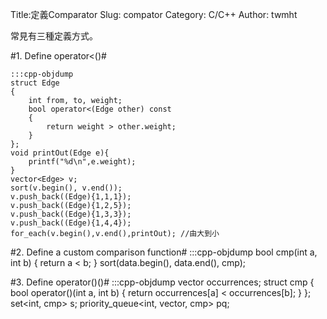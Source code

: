 Title:定義Comparator
Slug: compator
Category: C/C++
Author: twmht

常見有三種定義方式。

#1. Define operator<()#

    :::cpp-objdump
    struct Edge
    {
        int from, to, weight;
        bool operator<(Edge other) const
        {
            return weight > other.weight;
        }
    };
    void printOut(Edge e){
        printf("%d\n",e.weight);
    }
    vector<Edge> v;
    sort(v.begin(), v.end());
    v.push_back((Edge){1,1,1});
    v.push_back((Edge){1,2,5});
    v.push_back((Edge){1,3,3});
    v.push_back((Edge){1,4,4});
    for_each(v.begin(),v.end(),printOut); //由大到小

#2. Define a custom comparison function#
    :::cpp-objdump
    bool cmp(int a, int b)
    {
        return a < b;
    }
    sort(data.begin(), data.end(), cmp);

#3. Define operator()()#
    :::cpp-objdump
    vector<int> occurrences;
    struct cmp
    {
        bool operator()(int a, int b)
        {
            return occurrences[a] < occurrences[b];
        }
    };
    set<int, cmp> s;
    priority_queue<int, vector<int>, cmp> pq;

